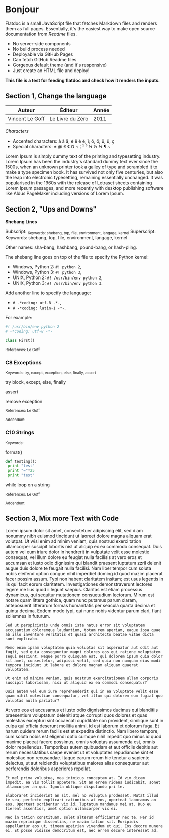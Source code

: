 Bonjour
=======

Flatdoc is a small JavaScript file that fetches Markdown files and renders them
as full pages. Essentially, it's the easiest
way to make open source documentation from *Readme* files.

* No server-side components
* No build process needed
* Deployable via GitHub Pages
* Can fetch GitHub Readme files
* Gorgeous default theme (and it's responsive)
* Just create an HTML file and deploy!

**This file is a test for feeding flatdoc and check how it renders the inputs.** 

## Section 1, Change the language

|Auteur     |Éditeur      |Année      |
|-----|------|------|
|Vincent Le Goff     |Le Livre du Zéro     |2011     |

*Characters*

* Accented characters: à â ä; è ê é ë; î; ô, ö; û, ü, ç
* Special characters: ± @ £ ¢ ¤ ¬ ¦ ² ³ ¼ ½ ¾ ¶ ~ ¯ ­

Lorem Ipsum is simply dummy text of the printing and typesetting industry. Lorem Ipsum has been the industry's standard dummy text ever since the 1500s, when an unknown printer took a galley of type and scrambled it to make a type specimen book. It has survived not only five centuries, but also the leap into electronic typesetting, remaining essentially unchanged. It was popularised in the 1960s with the release of Letraset sheets containing Lorem Ipsum passages, and more recently with desktop publishing software like Aldus PageMaker including versions of Lorem Ipsum.

## Section 2, "Ups and Downs"

**Shebang Lines**

Subscript: <sub>Keywords: shebang, top, file, environment, langage, kernel</sub>
Superscript: <super>Keywords: shebang, top, file, environment, langage, kernel</super>

Other names: sha-bang, hashbang, pound-bang, or hash-pling.
 
The shebang line goes on top of the file to specify the Python kernel:

- Windows, Python 2: `#! python 2`,
- Windows, Python 3: `#! python 3`,
- UNIX, Python 2: `#! /usr/bin/env python 2`,
- UNIX, Python 3: `#! /usr/bin/env python 3`.

Add another line to specify the language:

- `# -*coding: utf-8 -*-`,
- `# -*coding: latin-1 -*-`.

For example:

```python
#! /usr/bin/env python 2
# -*coding: utf-8 -*-

class First()

```

<sub>References: Le Goff</sub>

### C8 Exceptions

<sub>Keywords: try, except, exception, else, finally, assert</sub>

try block, except, else, finally

assert

remove exception

<sub>References: Le Goff</sub>

<sub>Addendum: </sub>

### C10 Strings

<sub>Keywords: </sub>

format()

```python
def testing():
 print "test"
 print "="*25
 print "test"
```

while loop on a string

<sub>References: Le Goff</sub>

<sub>Addendum: </sub>

## Section 3, Mix more Text with Code

Lorem ipsum dolor sit amet, consectetuer adipiscing elit, sed diam nonummy nibh euismod tincidunt ut laoreet dolore magna aliquam erat volutpat. Ut wisi enim ad minim veniam, quis nostrud exerci tation ullamcorper suscipit lobortis nisl ut aliquip ex ea commodo consequat. Duis autem vel eum iriure dolor in hendrerit in vulputate velit esse molestie consequat, vel illum dolore eu feugiat nulla facilisis at vero eros et accumsan et iusto odio dignissim qui blandit praesent luptatum zzril delenit augue duis dolore te feugait nulla facilisi. Nam liber tempor cum soluta nobis eleifend option congue nihil imperdiet doming id quod mazim placerat facer possim assum. Typi non habent claritatem insitam; est usus legentis in iis qui facit eorum claritatem. Investigationes demonstraverunt lectores legere me lius quod ii legunt saepius. Claritas est etiam processus dynamicus, qui sequitur mutationem consuetudium lectorum. Mirum est notare quam littera gothica, quam nunc putamus parum claram, anteposuerit litterarum formas humanitatis per seacula quarta decima et quinta decima. Eodem modo typi, qui nunc nobis videntur parum clari, fiant sollemnes in futurum.

```text
Sed ut perspiciatis unde omnis iste natus error sit voluptatem accusantium doloremque laudantium, totam rem aperiam, eaque ipsa quae ab illo inventore veritatis et quasi architecto beatae vitae dicta sunt explicabo. 

Nemo enim ipsam voluptatem quia voluptas sit aspernatur aut odit aut fugit, sed quia consequuntur magni dolores eos qui ratione voluptatem sequi nesciunt. Neque porro quisquam est, qui dolorem ipsum quia dolor sit amet, consectetur, adipisci velit, sed quia non numquam eius modi tempora incidunt ut labore et dolore magnam aliquam quaerat voluptatem. 

Ut enim ad minima veniam, quis nostrum exercitationem ullam corporis suscipit laboriosam, nisi ut aliquid ex ea commodi consequatur? 

Quis autem vel eum iure reprehenderit qui in ea voluptate velit esse quam nihil molestiae consequatur, vel illum qui dolorem eum fugiat quo voluptas nulla pariatur?
```

At vero eos et accusamus et iusto odio dignissimos ducimus qui blanditiis praesentium voluptatum deleniti atque corrupti quos dolores et quas molestias excepturi sint occaecati cupiditate non provident, similique sunt in culpa qui officia deserunt mollitia animi, id est laborum et dolorum fuga. Et harum quidem rerum facilis est et expedita distinctio. Nam libero tempore, cum soluta nobis est eligendi optio cumque nihil impedit quo minus id quod maxime placeat facere possimus, omnis voluptas assumenda est, omnis dolor repellendus. Temporibus autem quibusdam et aut officiis debitis aut rerum necessitatibus saepe eveniet ut et voluptates repudiandae sint et molestiae non recusandae. Itaque earum rerum hic tenetur a sapiente delectus, ut aut reiciendis voluptatibus maiores alias consequatur aut perferendis doloribus asperiores repellat.

```text
Et mel prima voluptua, mea inimicus conceptam at. Id vim dicam impedit, ea vis tollit appetere. Sit an errem ridens iudicabit, sonet ullamcorper an qui. Ignota oblique disputando pri te.

Elaboraret inciderint an sit, mel no voluptua prodesset. Mutat illud te sea, perfecto explicari rationibus at eos, oporteat laboramus an eos. Oporteat scribentur vix id, luptatum mandamus mei at. Duo eu fierent assentior, amet option ullamcorper vix ei.

Nec in tation constituam, solet alterum efficiantur nec te. Per id mazim reprimique dissentias, ne mazim tation sit. Euripidis appellantur eos ut, timeam apeirian vivendum et qui. Eos decore munere ei. Et posse vidisse democritum est, nec errem decore interesset ad.
```
